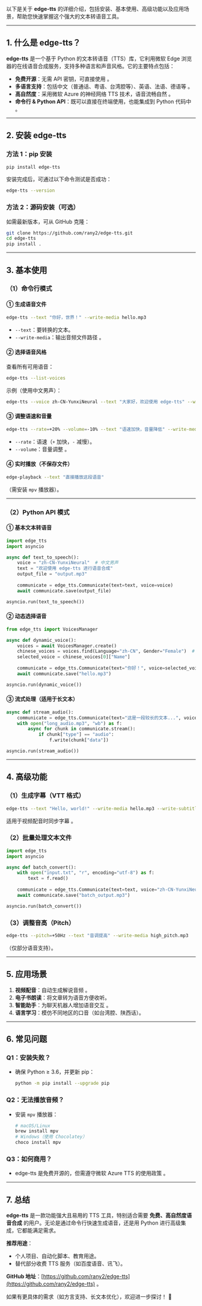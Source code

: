 以下是关于 **edge-tts** 的详细介绍，包括安装、基本使用、高级功能以及应用场景，帮助您快速掌握这个强大的文本转语音工具。

---

## **1. 什么是 edge-tts？**
**edge-tts** 是一个基于 Python 的文本转语音（TTS）库，它利用微软 Edge 浏览器的在线语音合成服务，支持多种语言和声音风格。它的主要特点包括：
- **免费开源**：无需 API 密钥，可直接使用 。
- **多语言支持**：包括中文（普通话、粤语、台湾腔等）、英语、法语、德语等 。
- **高自然度**：采用微软 Azure 的神经网络 TTS 技术，语音流畅自然 。
- **命令行 & Python API**：既可以直接在终端使用，也能集成到 Python 代码中 。

---

## **2. 安装 edge-tts**
### **方法 1：pip 安装**
```bash
pip install edge-tts
```
安装完成后，可通过以下命令测试是否成功：
```bash
edge-tts --version
```

### **方法 2：源码安装（可选）**
如需最新版本，可从 GitHub 克隆：
```bash
git clone https://github.com/rany2/edge-tts.git
cd edge-tts
pip install .
```

---

## **3. 基本使用**
### **（1）命令行模式**
#### **① 生成语音文件**
```bash
edge-tts --text "你好，世界！" --write-media hello.mp3
```
- `--text`：要转换的文本。
- `--write-media`：输出音频文件路径 。

#### **② 选择语音风格**
查看所有可用语音：
```bash
edge-tts --list-voices
```
示例（使用中文男声）：
```bash
edge-tts --voice zh-CN-YunxiNeural --text "大家好，欢迎使用 edge-tts" --write-media output.mp3
```

#### **③ 调整语速和音量**
```bash
edge-tts --rate=+20% --volume=-10% --text "语速加快，音量降低" --write-media adjusted.mp3
```
- `--rate`：语速（`+` 加快，`-` 减慢）。
- `--volume`：音量调整 。

#### **④ 实时播放（不保存文件）**
```bash
edge-playback --text "直接播放这段语音"
```
（需安装 `mpv` 播放器）。

---

### **（2）Python API 模式**
#### **① 基本文本转语音**
```python
import edge_tts
import asyncio

async def text_to_speech():
    voice = "zh-CN-YunxiNeural"  # 中文男声
    text = "欢迎使用 edge-tts 进行语音合成"
    output_file = "output.mp3"
    
    communicate = edge_tts.Communicate(text=text, voice=voice)
    await communicate.save(output_file)

asyncio.run(text_to_speech())
```

#### **② 动态选择语音**
```python
from edge_tts import VoicesManager

async def dynamic_voice():
    voices = await VoicesManager.create()
    chinese_voices = voices.find(Language="zh-CN", Gender="Female")  # 查找中文女声
    selected_voice = chinese_voices[0]["Name"]
    
    communicate = edge_tts.Communicate(text="你好！", voice=selected_voice)
    await communicate.save("hello.mp3")

asyncio.run(dynamic_voice())
```

#### **③ 流式处理（适用于长文本）**
```python
async def stream_audio():
    communicate = edge_tts.Communicate(text="这是一段较长的文本...", voice="zh-CN-YunyangNeural")
    with open("long_audio.mp3", "wb") as f:
        async for chunk in communicate.stream():
            if chunk["type"] == "audio":
                f.write(chunk["data"])

asyncio.run(stream_audio())
```

---

## **4. 高级功能**
### **（1）生成字幕（VTT 格式）**
```bash
edge-tts --text "Hello, world!" --write-media hello.mp3 --write-subtitles hello.vtt
```
适用于视频配音时同步字幕 。

### **（2）批量处理文本文件**
```python
import edge_tts
import asyncio

async def batch_convert():
    with open("input.txt", "r", encoding="utf-8") as f:
        text = f.read()
    
    communicate = edge_tts.Communicate(text=text, voice="zh-CN-YunxiNeural")
    await communicate.save("batch_output.mp3")

asyncio.run(batch_convert())
```

### **（3）调整音高（Pitch）**
```bash
edge-tts --pitch=+50Hz --text "音调提高" --write-media high_pitch.mp3
```
（仅部分语音支持）。

---

## **5. 应用场景**
1. **视频配音**：自动生成解说音频 。
2. **电子书朗读**：将文章转为语音方便收听。
3. **智能助手**：为聊天机器人增加语音交互 。
4. **语言学习**：模仿不同地区的口音（如台湾腔、陕西话）。

---

## **6. 常见问题**
### **Q1：安装失败？**
- 确保 Python ≥ 3.6，并更新 pip：
  ```bash
  python -m pip install --upgrade pip
  ```

### **Q2：无法播放音频？**
- 安装 `mpv` 播放器：
  ```bash
  # macOS/Linux
  brew install mpv
  # Windows（使用 Chocolatey）
  choco install mpv
  ```

### **Q3：如何商用？**
- edge-tts 是免费开源的，但需遵守微软 Azure TTS 的使用政策 。

---

## **7. 总结**
**edge-tts** 是一款功能强大且易用的 TTS 工具，特别适合需要 **免费、高自然度语音合成** 的用户。无论是通过命令行快速生成语音，还是用 Python 进行高级集成，它都能满足需求。

**推荐用途**：
- 个人项目、自动化脚本、教育用途。
- 替代部分收费 TTS 服务（如百度语音、讯飞）。

**GitHub 地址**：[https://github.com/rany2/edge-tts](https://github.com/rany2/edge-tts) 。

如果有更具体的需求（如方言支持、长文本优化），欢迎进一步探讨！ 🚀
